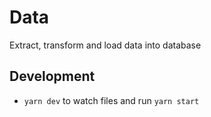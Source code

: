 # Data

Extract, transform and load data into database

## Development

- `yarn dev` to watch files and run `yarn start`
